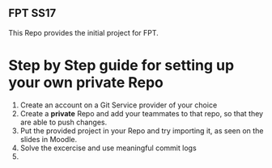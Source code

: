 ## FPT SS17 

This Repo provides the initial project for FPT.

# Step by Step guide for setting up your own private Repo

1. Create an account on a Git Service provider of your choice
2. Create a **private** Repo and add your teammates to that repo, so that they are able to push changes.
3. Put the provided project in your Repo and try importing it, as seen on the slides in Moodle.
4. Solve the excercise and use meaningful commit logs
5.
